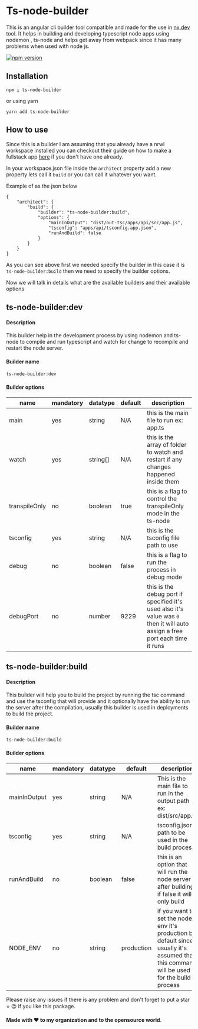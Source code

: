 # Ts-node-builder

This is an angular cli builder tool compatible and made for the use in [nx.dev](https://nx.dev/) tool.
It helps in building and developing typescript node apps using nodemon , ts-node and helps get away from webpack since it has many problems when used with node js.

[![npm version](https://badge.fury.io/js/ts-node-builder.svg)](https://badge.fury.io/js/ts-node-builder)

## Installation

```
npm i ts-node-builder
```

or using yarn

```
yarn add ts-node-builder
```

## How to use

Since this is a builder I am assuming that you already have a nrwl workspace installed you can checkout their guide on how to make a fullstack app [here](https://nx.dev/web/fundamentals/build-full-stack-applications) if you don't have one already.

In your workspace.json file inside the `architect` property add a new property 
lets call it `build` or you can call it whatever you want.

Example of as the json below

```
{
    "architect": {
        "build": {
            "builder": "ts-node-builder:build",
            "options": {
                "mainInOutput": "dist/out-tsc/apps/api/src/app.js",
                "tsconfig": "apps/api/tsconfig.app.json",
                "runAndBuild": false
            }
        }
    }
}
```
As you can see above first we needed specify the builder in this case it is 
`ts-node-builder:build`
then we need to specify the builder options.

Now we will talk in details what are the available builders and their available options

## ts-node-builder:dev

#### Description 
This builder help in the development process by using nodemon and ts-node to 
compile and run typescript and watch for change to recompile and restart the node server.

#### Builder name  
`ts-node-builder:dev`

#### Builder options

| name | mandatory|datatype | default | description
|--|--|--|--|--|
| main | yes |string | N/A |this is the main file to run ex: app.ts |
| watch | yes |string[] | N/A |this is the array of folder to watch and restart if any changes happened inside them |
| transpileOnly | no | boolean | true | this is a flag to control the transpileOnly mode in the ts-node |
| tsconfig | yes | string | N/A | this is the tsconfig file path to use |
| debug | no | boolean | false|this is a flag to run the process in debug mode |
| debugPort | no | number | 9229 |this is the debug port if specified it's used also it's value was `0` then it will auto assign a free port each time it runs|



## ts-node-builder:build

#### Description

This builder will help you to build the project by running the tsc command and use the tsconfig
that will provide and it optionally have the ability to run the server after the compilation, usually 
this builder is used in deployments to build the project.

#### Builder name 

`ts-node-builder:build`

#### Builder options

| name | mandatory|datatype | default | description
|--|--|--|--|--|
|mainInOutput|yes|string|N/A|This is the main file to run in the output path ex: dist/src/app.js |
|tsconfig|yes|string|N/A|tsconfig.json path to be used in the build process|
|runAndBuild|no|boolean|false|this is an option that will run the node server after building if false it will only build|
|NODE_ENV|no|string|production|if you want to set the node env it's production by default since usually it's assumed that this command will be used for the build process|


Please raise any issues if there is any problem and don't forget to put a star :star: :wink: if you like this package.

**Made with :heart: to my organization and to the opensource world**.
